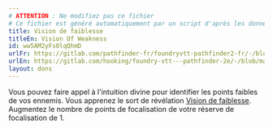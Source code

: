 ```yaml
---
# ATTENTION : Ne modifiez pas ce fichier
# Ce fichier est généré automatiquement par un script d'après les données du module Foundry VTT officiel et de sa traduction
title: Vision de faiblesse
titleEn: Vision Of Weakness
id: ww5AM2yFs0lqQhmD
urlFr: https://gitlab.com/pathfinder-fr/foundryvtt-pathfinder2-fr/-/blob/master/data/feats/ww5AM2yFs0lqQhmD.htm
urlEn: https://gitlab.com/hooking/foundry-vtt---pathfinder-2e/-/blob/master/packs/data/feats.db/vision-of-weakness.json
layout: dons
---
```

Vous pouvez faire appel à l'intuition divine pour identifier les points faibles de vos ennemis. Vous apprenez le sort de révélation [Vision de faiblesse](../sorts/vision-de-faiblesse.md). Augmentez le nombre de points de focalisation de votre réserve de focalisation de 1.
